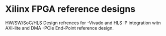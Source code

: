 # Xilinx FPGA reference designs
HW/SW/SoC/HLS Design refrences for 
-Vivado and HLS IP integration witn AXI-lite and DMA
-PCIe End-Point reference design.
